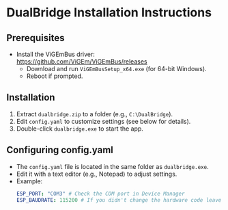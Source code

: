 # DualBridge Installation Instructions

## Prerequisites
- Install the ViGEmBus driver: https://github.com/ViGEm/ViGEmBus/releases
  - Download and run `ViGEmBusSetup_x64.exe` (for 64-bit Windows).
  - Reboot if prompted.

## Installation
1. Extract `dualbridge.zip` to a folder (e.g., `C:\DualBridge`).
2. Edit `config.yaml` to customize settings (see below for details).
3. Double-click `dualbridge.exe` to start the app.

## Configuring config.yaml
- The `config.yaml` file is located in the same folder as `dualbridge.exe`.
- Edit it with a text editor (e.g., Notepad) to adjust settings.
- Example:
  ```yaml
  ESP_PORT: "COM3" # Check the COM port in Device Manager
  ESP_BAUDRATE: 115200 # If you didn't change the hardware code leave it as is